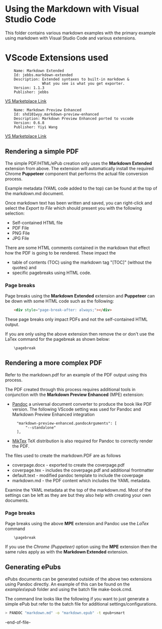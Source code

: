 # Using the Markdown with Visual Studio Code

This folder contains various markdown examples with the primary example using markdown with Visual Studio Code and various extensions.

# VScode Extensions used
    
``` text
    Name: Markdown Extended
    Id: jebbs.markdown-extended
    Description: Extended syntaxes to built-in markdown & 
                 What you see is what you get exporter.
    Version: 1.1.3
    Publisher: jebbs
```    
[VS Marketplace Link](https://marketplace.visualstudio.com/items?itemName=jebbs.markdown-extended)

``` text
    Name: Markdown Preview Enhanced
    Id: shd101wyy.markdown-preview-enhanced
    Description: Markdown Preview Enhanced ported to vscode
    Version: 0.6.8
    Publisher: Yiyi Wang
```

[VS Marketplace Link](https://marketplace.visualstudio.com/items?itemName=shd101wyy.markdown-preview-enhanced)

## Rendering a simple PDF

The simple PDF/HTML/ePub creation only uses the **Markdown Extended** extension from above. The extension will automatically install the required Chrome **Puppeteer** component that performs the actual file conversion process.

Example metadata (YAML code added to the top) can be found at the top of the markdown.md document.

Once markdown text has been written and saved, you can right-click and select the *Export to File* which should present you with the following selection:

- Self-contained HTML file
- PDF File
- PNG File
- JPG File


There are some HTML comments contained in the markdown that effect how the PDF is going to be rendered. These impact the

- table of contents (TOC) using the markdown tag "[TOC]" (without the quotes) and
- specific pagebreaks using HTML code.

### Page breaks

Page breaks using the **Markdown Extended** extension and **Puppeteer** can be down with some HTML code such as the following:

``` HTML
    <div style="page-break-after: always;"></div>
```

These page breaks only impact PDFs and not the self-contained HTML output.

If you are only using the above extension then remove the or don't use the LaTex command for the pagebreak as shown below:

```Tex
    \pagebreak
```

## Rendering a more complex PDF

Refer to the markdown.pdf for an example of the PDF output using this process.

The PDF created through this process requires additional tools in conjunction with the **Markdown Preview Enhanced** (MPE) extension:

- [Pandoc](https://pandoc.org/) a universal document converter to produce the book like PDF version.
    The following VScode setting was used for Pandoc and Markdown Preview Enhanced integration
    
        "markdown-preview-enhanced.pandocArguments": [
            "--standalone"
        ],

- [MikTex](https://miktex.org/) TeX distribution is also required for Pandoc to correctly render the PDF.

The files used to create the markdown.PDF are as follows

- coverpage.docx - exported to create the coverpage.pdf
- coverpage.tex - includes the coverpage.pdf and additional frontmatter
- default.text - modified pandoc template to include the coverpage
- markdown.md - the PDF content which includes the YAML metadata.

Examine the YAML metadata at the top of the markdown.md. Most of the settings can be left as they are but they also help with creating your own documents.

### Page breaks

Page breaks using the above **MPE** extension and Pandoc use the *LaTex* command

```Tex
    \pagebreak
```

If you use the *Chrome (Puppeteer)* option using the **MPE** extension then the same rules apply as with the **Markdown Extended** extension.

## Generating ePubs

ePubs documents can be generated outside of the above two extensions using Pandoc directly. An example of this can be found on the *examples\epub* folder and using the batch file make-book.cmd.

The command line looks like the following if you want to just generate a simple ePub but refer to the batch file for additional settings/configurations.

```sh
> PANDOC "markdown.md" -o "markdown.epub" -t epub+smart 
```

-end-of-file-